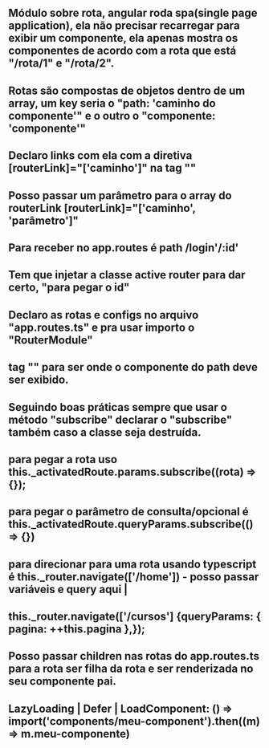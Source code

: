 ## Módulo sobre rota, angular roda spa(single page application), ela não precisar recarregar para exibir um componente, ela apenas mostra os componentes de acordo com a rota que está "/rota/1" e "/rota/2".

## Rotas são compostas de objetos dentro de um array, um key seria o "path: 'caminho do componente'" e o outro o "componente: 'componente'"

## Declaro links com ela com a diretiva [routerLink]="['caminho']" na tag "</a>"

## Posso passar um parâmetro para o array do routerLink [routerLink]="['caminho', 'parâmetro']"

## Para receber no app.routes é path /login'/:id'

## Tem que injetar a classe active router para dar certo, "para pegar o id"

## Declaro as rotas e configs no arquivo "app.routes.ts" e pra usar importo o "RouterModule"

## tag "</router-outlet>" para ser onde o componente do path deve ser exibido.

## Seguindo boas práticas sempre que usar o método "subscribe" declarar o "subscribe" também caso a classe seja destruída.

## para pegar a rota uso this.\_activatedRoute.params.subscribe((rota) => {});

## para pegar o parâmetro de consulta/opcional é this.\_activatedRoute.queryParams.subscribe(() => {})

## para direcionar para uma rota usando typescript é this.\_router.navigate(['/home']) - posso passar variáveis e query aqui |

## this.\_router.navigate(['/cursos'] {queryParams: { pagina: ++this.pagina },});

## Posso passar children nas rotas do app.routes.ts para a rota ser filha da rota e ser renderizada no seu componente pai.

## LazyLoading | Defer | LoadComponent: () => import('components/meu-component').then((m) => m.meu-componente)
